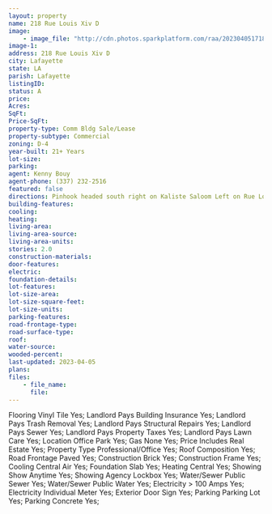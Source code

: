 ```yaml
---
layout: property
name: 218 Rue Louis Xiv D  
image:
    - image_file: "http://cdn.photos.sparkplatform.com/raa/20230405171803356584000000.jpg"
image-1:
address: 218 Rue Louis Xiv D 
city: Lafayette
state: LA
parish: Lafayette
listingID: 
status: A
price: 
Acres: 
SqFt: 
Price-SqFt: 
property-type: Comm Bldg Sale/Lease
property-subtype: Commercial
zoning: D-4
year-built: 21+ Years
lot-size: 
parking: 
agent: Kenny Bouy
agent-phone: (337) 232-2516
featured: false
directions: Pinhook headed south right on Kaliste Saloom Left on Rue Louis XIV Building on the right.
building-features: 
cooling: 
heating: 
living-area: 
living-area-source: 
living-area-units: 
stories: 2.0
construction-materials: 
door-features: 
electric: 
foundation-details: 
lot-features: 
lot-size-area: 
lot-size-square-feet: 
lot-size-units: 
parking-features: 
road-frontage-type: 
road-surface-type: 
roof: 
water-source: 
wooded-percent: 
last-updated: 2023-04-05
plans: 
files:
    - file_name:
      file:
---
```

Flooring	Vinyl Tile	Yes;
Landlord Pays	Building Insurance	Yes;
Landlord Pays	Trash Removal	Yes;
Landlord Pays	Structural Repairs	Yes;
Landlord Pays	Sewer	Yes;
Landlord Pays	Property Taxes	Yes;
Landlord Pays	Lawn Care	Yes;
Location	Office Park	Yes;
Gas	None	Yes;
Price Includes	Real Estate	Yes;
Property Type	Professional/Office	Yes;
Roof	Composition	Yes;
Road Frontage	Paved	Yes;
Construction	Brick	Yes;
Construction	Frame	Yes;
Cooling	Central Air	Yes;
Foundation	Slab	Yes;
Heating	Central	Yes;
Showing	Show Anytime	Yes;
Showing	Agency Lockbox	Yes;
Water/Sewer	Public Sewer	Yes;
Water/Sewer	Public Water	Yes;
Electricity	> 100 Amps	Yes;
Electricity	Individual Meter	Yes;
Exterior	Door Sign	Yes;
Parking	Parking Lot	Yes;
Parking	Concrete	Yes;

